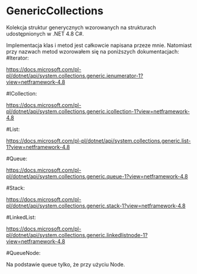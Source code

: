# GenericCollections
Kolekcja struktur generycznych wzorowanych na strukturach udostępnionych w .NET 4.8 C#.

Implementacja klas i metod jest całkowcie napisana przeze mnie. Natomiast przy nazwach metod wzorowałem się na poniższych dokumentacjach:
#Iterator:

https://docs.microsoft.com/pl-pl/dotnet/api/system.collections.generic.ienumerator-1?view=netframework-4.8

#ICollection:

https://docs.microsoft.com/pl-pl/dotnet/api/system.collections.generic.icollection-1?view=netframework-4.8

#List:

https://docs.microsoft.com/pl-pl/dotnet/api/system.collections.generic.list-1?view=netframework-4.8

#Queue:

https://docs.microsoft.com/pl-pl/dotnet/api/system.collections.generic.queue-1?view=netframework-4.8

#Stack:

https://docs.microsoft.com/pl-pl/dotnet/api/system.collections.generic.stack-1?view=netframework-4.8

#LinkedList:

https://docs.microsoft.com/pl-pl/dotnet/api/system.collections.generic.linkedlistnode-1?view=netframework-4.8

#QueueNode:

Na podstawie queue tylko, że przy użyciu Node.
